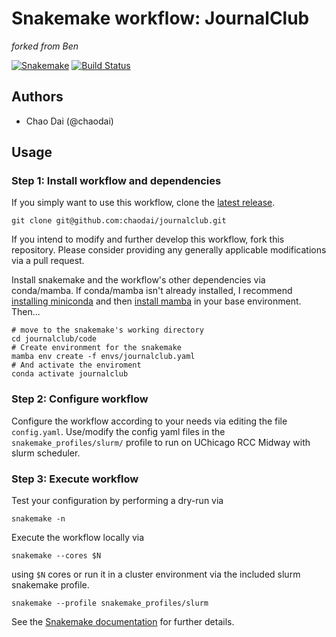 # Snakemake workflow: JournalClub

*forked from Ben*

[![Snakemake](https://img.shields.io/badge/snakemake-≥6.12.3-brightgreen.svg)](https://snakemake.bitbucket.io)
[![Build Status](https://travis-ci.org/snakemake-workflows/journalclub.svg?branch=master)](https://travis-ci.org/snakemake-workflows/journalclub)


## Authors

* Chao Dai (@chaodai)

## Usage

### Step 1: Install workflow and dependencies

If you simply want to use this workflow, clone the [latest release](https://github.com/bfairkun/journalclub).

    git clone git@github.com:chaodai/journalclub.git

If you intend to modify and further develop this workflow, fork this repository. Please consider providing any generally applicable modifications via a pull request.

Install snakemake and the workflow's other dependencies via conda/mamba. If conda/mamba isn't already installed, I recommend [installing miniconda](https://docs.conda.io/en/latest/miniconda.html) and then [install mamba](https://github.com/mamba-org/mamba) in your base environment. Then...

    # move to the snakemake's working directory
    cd journalclub/code
    # Create environment for the snakemake
    mamba env create -f envs/journalclub.yaml
    # And activate the enviroment
    conda activate journalclub

### Step 2: Configure workflow

Configure the workflow according to your needs via editing the file `config.yaml`. Use/modify the config yaml files in the `snakemake_profiles/slurm/` profile to run on UChicago RCC Midway with slurm scheduler.

### Step 3: Execute workflow

Test your configuration by performing a dry-run via

    snakemake -n

Execute the workflow locally via

    snakemake --cores $N

using `$N` cores or run it in a cluster environment via the included slurm snakemake profile.

    snakemake --profile snakemake_profiles/slurm

See the [Snakemake documentation](https://snakemake.readthedocs.io) for further details.

